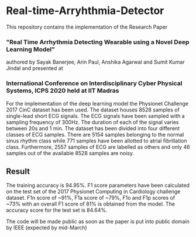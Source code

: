 # Real-time-Arryhthmia-Detector

This repository contains the implementation of the Research Paper 
### "Real Time Arrhythmia Detecting Wearable using a Novel Deep Learning Model”
authored by Sayak Banerjee, Arin Paul, Anshika Agarwal and Sumit Kumar Jindal
and presented at 
### International Conference on Interdisciplinary Cyber Physical Systems, ICPS 2020 held at IIT Madras



For the implementation of the deep learning model the Physionet Challenge 2017 CinC dataset has been used. The dataset houses 8528 samples of single-lead short ECG signals. The ECG signals have been sampled with a sampling frequency of 300Hz. The duration of each of the signal varies between 20s and 1 min. The dataset has been divided into four different classes of ECG samples. There are 5154 samples belonging to the normal sinus rhythm class while 771 samples have been allotted to atrial fibrillation class. Furthermore, 2557 samples of ECG are labelled as others and only 46 samples out of the available 8528 samples are noisy.


## Result

The training accuracy is 94.95%. F1 score parameters have been calculated on the test set of the 2017 Physionet Computing in Cardiology challenge dataset. F1n score of ~91%, F1a score of ~79%, F1o and F1p scores of ~73% with an overall F1 score of 81% is obtained from the model. The accuracy score for the test set is 84.64%.


The code will be made public as soon as the paper is put into public domain by IEEE (expected by mid-March)
